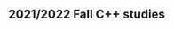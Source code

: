 2021/2022 Fall C++ studies
-----------------------------------------------------------------------------------------------------------------------------
